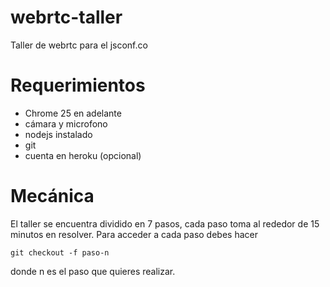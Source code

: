 webrtc-taller
=============

Taller de webrtc para el jsconf.co

Requerimientos
==============

* Chrome 25 en adelante
* cámara y microfono
* nodejs instalado
* git
* cuenta en heroku (opcional)

Mecánica
========

El taller se encuentra dividido en 7 pasos, cada paso toma al rededor de 15 minutos en resolver. 
Para acceder a cada paso debes hacer

```
git checkout -f paso-n
```

donde n es el paso que quieres realizar.

